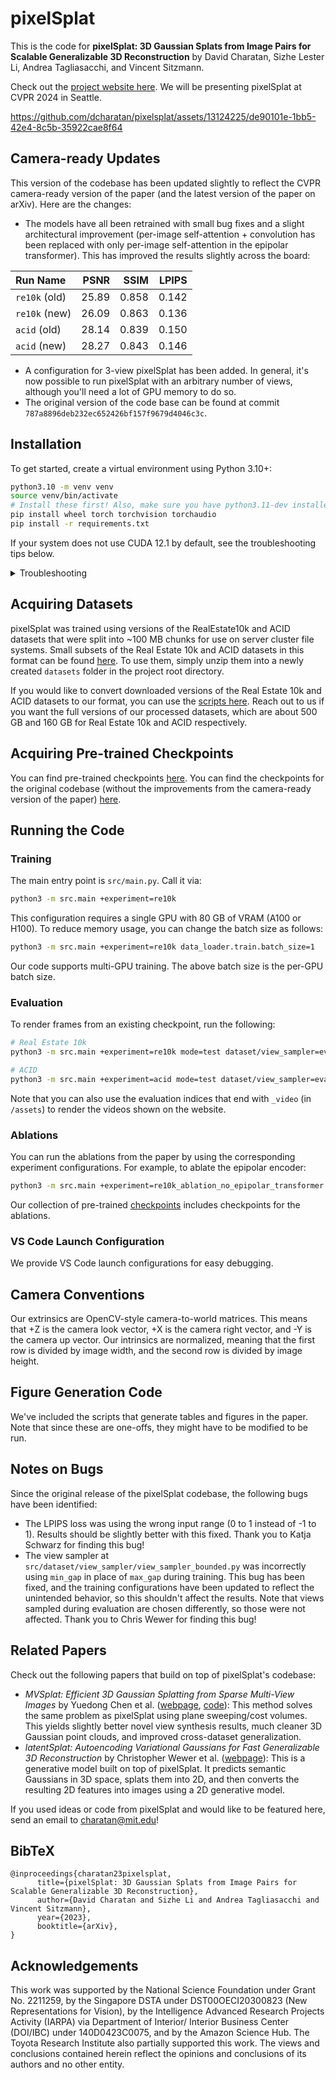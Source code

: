 # pixelSplat

This is the code for **pixelSplat: 3D Gaussian Splats from Image Pairs for Scalable Generalizable 3D Reconstruction** by David Charatan, Sizhe Lester Li, Andrea Tagliasacchi, and Vincent Sitzmann.

Check out the [project website here](https://dcharatan.github.io/pixelsplat). We will be presenting pixelSplat at CVPR 2024 in Seattle.

https://github.com/dcharatan/pixelsplat/assets/13124225/de90101e-1bb5-42e4-8c5b-35922cae8f64

## Camera-ready Updates

This version of the codebase has been updated slightly to reflect the CVPR camera-ready version of the paper (and the latest version of the paper on arXiv). Here are the changes:

* The models have all been retrained with small bug fixes and a slight architectural improvement (per-image self-attention + convolution has been replaced with only per-image self-attention in the epipolar transformer). This has improved the results slightly across the board:

| Run Name      | PSNR  | SSIM  | LPIPS |
| :------------ | ----: | ----: | ----: |
| `re10k` (old) | 25.89 | 0.858 | 0.142 |
| `re10k` (new) | 26.09 | 0.863 | 0.136 |
| `acid` (old)  | 28.14 | 0.839 | 0.150 |
| `acid` (new)  | 28.27 | 0.843 | 0.146 |

* A configuration for 3-view pixelSplat has been added. In general, it's now possible to run pixelSplat with an arbitrary number of views, although you'll need a lot of GPU memory to do so.
* The original version of the code base can be found at commit `787a8896deb232ec652426bf157f9679d4046c3c`.

## Installation

To get started, create a virtual environment using Python 3.10+:

```bash
python3.10 -m venv venv
source venv/bin/activate
# Install these first! Also, make sure you have python3.11-dev installed if using Ubuntu.
pip install wheel torch torchvision torchaudio
pip install -r requirements.txt
```

If your system does not use CUDA 12.1 by default, see the troubleshooting tips below.

<details>
<summary>Troubleshooting</summary>
<br>

The Gaussian splatting CUDA code (`diff-gaussian-rasterization`) must be compiled using the same version of CUDA that PyTorch was compiled with. As of December 2023, the version of PyTorch you get when doing `pip install torch` was built using CUDA 12.1. If your system does not use CUDA 12.1 by default, you can try the following:

- Install a version of PyTorch that was built using your CUDA version. For example, to get PyTorch with CUDA 11.8, use the following command (more details [here](https://pytorch.org/get-started/locally/)):

```bash
pip3 install torch torchvision torchaudio --index-url https://download.pytorch.org/whl/cu118
```

- Install CUDA Toolkit 12.1 on your system. One approach (_try this at your own risk!_) is to install a second CUDA Toolkit version using the `runfile (local)` option [here](https://developer.nvidia.com/cuda-12-1-0-download-archive?target_os=Linux&target_arch=x86_64&Distribution=Ubuntu&target_version=22.04&target_type=runfile_local). When you run the installer, disable the options that install GPU drivers and update the default CUDA symlinks. If you do this, you can point your system to CUDA 12.1 during installation as follows:

```bash
LD_LIBRARY_PATH=/usr/local/cuda-12.1/lib64 pip install -r requirements.txt
# If everything else was installed but you're missing diff-gaussian-rasterization, do:
LD_LIBRARY_PATH=/usr/local/cuda-12.1/lib64 pip install git+https://github.com/dcharatan/diff-gaussian-rasterization-modified
```

</details>

## Acquiring Datasets

pixelSplat was trained using versions of the RealEstate10k and ACID datasets that were split into ~100 MB chunks for use on server cluster file systems. Small subsets of the Real Estate 10k and ACID datasets in this format can be found [here](https://drive.google.com/drive/folders/1joiezNCyQK2BvWMnfwHJpm2V77c7iYGe?usp=sharing). To use them, simply unzip them into a newly created `datasets` folder in the project root directory.

If you would like to convert downloaded versions of the Real Estate 10k and ACID datasets to our format, you can use the [scripts here](https://github.com/dcharatan/real_estate_10k_tools). Reach out to us if you want the full versions of our processed datasets, which are about 500 GB and 160 GB for Real Estate 10k and ACID respectively.

## Acquiring Pre-trained Checkpoints

You can find pre-trained checkpoints [here](https://drive.google.com/drive/folders/1ZYInQyBHav979dH7arITG8Z-wTSR_Bkm?usp=sharing). You can find the checkpoints for the original codebase (without the improvements from the camera-ready version of the paper) [here](https://drive.google.com/drive/folders/18nGNWIn8RN0aEWLR6MC2mshAkx2uN6fL?usp=sharing).

## Running the Code

### Training

The main entry point is `src/main.py`. Call it via:

```bash
python3 -m src.main +experiment=re10k
```

This configuration requires a single GPU with 80 GB of VRAM (A100 or H100). To reduce memory usage, you can change the batch size as follows:

```bash
python3 -m src.main +experiment=re10k data_loader.train.batch_size=1
```

Our code supports multi-GPU training. The above batch size is the per-GPU batch size.

### Evaluation

To render frames from an existing checkpoint, run the following:

```bash
# Real Estate 10k
python3 -m src.main +experiment=re10k mode=test dataset/view_sampler=evaluation dataset.view_sampler.index_path=assets/evaluation_index_re10k.json checkpointing.load=checkpoints/re10k.ckpt

# ACID
python3 -m src.main +experiment=acid mode=test dataset/view_sampler=evaluation dataset.view_sampler.index_path=assets/evaluation_index_acid.json checkpointing.load=checkpoints/acid.ckpt
```

Note that you can also use the evaluation indices that end with `_video` (in `/assets`) to render the videos shown on the website.

### Ablations

You can run the ablations from the paper by using the corresponding experiment configurations. For example, to ablate the epipolar encoder:

```bash
python3 -m src.main +experiment=re10k_ablation_no_epipolar_transformer
```

Our collection of pre-trained [checkpoints](https://drive.google.com/drive/folders/1ZYInQyBHav979dH7arITG8Z-wTSR_Bkm?usp=sharing) includes checkpoints for the ablations.

### VS Code Launch Configuration

We provide VS Code launch configurations for easy debugging.

## Camera Conventions

Our extrinsics are OpenCV-style camera-to-world matrices. This means that +Z is the camera look vector, +X is the camera right vector, and -Y is the camera up vector. Our intrinsics are normalized, meaning that the first row is divided by image width, and the second row is divided by image height.

## Figure Generation Code

We've included the scripts that generate tables and figures in the paper. Note that since these are one-offs, they might have to be modified to be run.

## Notes on Bugs

Since the original release of the pixelSplat codebase, the following bugs have been identified:

- The LPIPS loss was using the wrong input range (0 to 1 instead of -1 to 1). Results should be slightly better with this fixed. Thank you to Katja Schwarz for finding this bug!
- The view sampler at `src/dataset/view_sampler/view_sampler_bounded.py` was incorrectly using `min_gap` in place of `max_gap` during training. This bug has been fixed, and the training configurations have been updated to reflect the unintended behavior, so this shouldn't affect the results. Note that views sampled during evaluation are chosen differently, so those were not affected. Thank you to Chris Wewer for finding this bug!

## Related Papers

Check out the following papers that build on top of pixelSplat's codebase:

- *MVSplat: Efficient 3D Gaussian Splatting from Sparse Multi-View Images* by Yuedong Chen et al. ([webpage](https://donydchen.github.io/mvsplat/), [code](https://github.com/donydchen/mvsplat)): This method solves the same problem as pixelSplat using plane sweeping/cost volumes. This yields slightly better novel view synthesis results, much cleaner 3D Gaussian point clouds, and improved cross-dataset generalization.
- *latentSplat: Autoencoding Variational Gaussians for Fast Generalizable 3D Reconstruction* by Christopher Wewer et al. ([webpage](https://geometric-rl.mpi-inf.mpg.de/latentsplat/)): This is a generative model built on top of pixelSplat. It predicts semantic Gaussians in 3D space, splats them into 2D, and then converts the resulting 2D features into images using a 2D generative model.

If you used ideas or code from pixelSplat and would like to be featured here, send an email to charatan@mit.edu!

## BibTeX

```
@inproceedings{charatan23pixelsplat,
      title={pixelSplat: 3D Gaussian Splats from Image Pairs for Scalable Generalizable 3D Reconstruction},
      author={David Charatan and Sizhe Li and Andrea Tagliasacchi and Vincent Sitzmann},
      year={2023},
      booktitle={arXiv},
}
```

## Acknowledgements

This work was supported by the National Science Foundation under Grant No. 2211259, by the Singapore DSTA under DST00OECI20300823 (New Representations for Vision), by the Intelligence Advanced Research Projects Activity (IARPA) via Department of Interior/ Interior Business Center (DOI/IBC) under 140D0423C0075, and by the Amazon Science Hub. The Toyota Research Institute also partially supported this work. The views and conclusions contained herein reflect the opinions and conclusions of its authors and no other entity.
